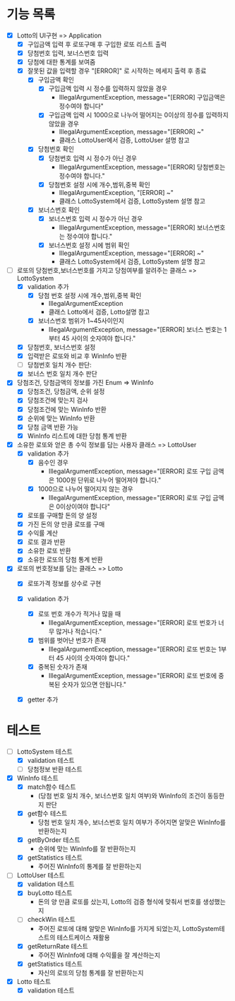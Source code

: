 # 기능 목록
- [x] Lotto의 UI구현 => Application
    - [x] 구입금액 입력 후 로또구매 후 구입한 로또 리스트 출력
    - [x] 당첨번호 입력, 보너스번호 입력
    - [x] 당첨에 대한 통계를 보여줌
    - [x] 잘못된 값을 입력할 경우 "[ERROR]" 로 시작하는 메세지 출력 후 종료
      - [x] 구입금액 확인
        - [x] 구입금액 입력 시 정수를 입력하지 않았을 경우
          - IllegalArgumentException, message="[ERROR] 구입금액은 정수여야 합니다"
        - [x] 구입금액 입력 시 1000으로 나누어 떨어지는 0이상의 정수를 입력하지 않았을 경우
          - IllegalArgumentException, message="[ERROR] ~"
          - 클래스 LottoUser에서 검증, LottoUser 설명 참고
      - [x] 당첨번호 확인
        - [x] 당첨번호 입력 시 정수가 아닌 경우
          - IllegalArgumentException, message="[ERROR] 당첨번호는 정수여야 합니다."
        - [x] 당첨번호 설정 시에 개수,범위,중복 확인
          - IllegalArgumentException, "[ERROR] ~"
          - 클래스 LottoSystem에서 검증, LottoSystem 설명 참고
      - [x] 보너스번호 확인       
        - [x] 보너스번호 입력 시 정수가 아닌 경우
          - IllegalArgumentException, message="[ERROR] 보너스번호는 정수여야 합니다."
        - [x] 보너스번호 설정 시에 범위 확인
          - IllegalArgumentException, message="[ERROR] ~"
          - 클래스 LottoSystem에서 검증, LottoSystem 설명 참고


- [ ] 로또의 당첨번호,보너스번호를 가지고 당첨여부를 알려주는 클래스 => LottoSystem
    - [x] validation 추가
      - [x] 당첨 번호 설정 시에 개수,범위,중복 확인
        - IllegalArgumentException
        - 클래스 Lotto에서 검증, Lotto설명 참고
      - [x] 보너스번호 범위가 1~45사이인지
        - IllegalArgumentException, message="[ERROR] 보너스 번호는 1부터 45 사이의 숫자여야 합니다."
    - [x] 당첨번호, 보너스번호 설정
    - [x] 입력받은 로또와 비교 후 WinInfo 반환
    - [ ] 당첨번호 일치 개수 판단:
    - [x] 보너스 번호 일치 개수 판단

- [x] 당첨조건, 당첨금액의 정보를 가진 Enum => WinInfo 
  - [x] 당첨조건, 당첨금액, 순위 설정
  - [x] 당첨조건에 맞는지 검사
  - [x] 당첨조건에 맞는 WinInfo 반환
  - [x] 순위에 맞는 WinInfo 반환
  - [x] 당첨 금액 반환 가능
  - [x] WinInfo 리스트에 대한 당첨 통계 반환

- [x] 소유한 로또와 얻은 총 수익 정보를 담는 사용자 클래스 => LottoUser
    - [x] validation 추가
        - [x] 음수인 경우
            - IllegalArgumentException, message="[ERROR] 로또 구입 금액은 1000원 단위로 나누어 떨어져야 합니다."
        - [x] 1000으로 나누어 떨어지지 않는 경우
            - IllegalArgumentException, message="[ERROR] 로또 구입 금액은 0이상이여야 합니다"
    - [x] 로또를 구매할 돈의 양 설정
    - [x] 가진 돈의 양 만큼 로또를 구매
    - [x] 수익률 계산
    - [x] 로또 결과 반환
    - [x] 소유한 로또 반환
    - [x] 소유한 로또의 당첨 통계 반환

- [x] 로또의 번호정보를 담는 클래스 => Lotto
    - [x] 로또가격 정보를 상수로 구현
    - [x] validation 추가
      - [x] 로또 번호 개수가 적거나 많을 때
        - IllegalArgumentException, message="[ERROR] 로또 번호가 너무 많거나 적습니다."
      - [x] 범위를 벗어난 번호가 존재
        - IllegalArgumentException, message="[ERROR] 로또 번호는 1부터 45 사이의 숫자여야 합니다."
      - [x] 중복된 숫자가 존재
        - IllegalArgumentException, message="[ERROR] 로또 번호에 중복된 숫자가 있으면 안됩니다."
    - [x] getter 추가
    

# 테스트
- [ ] LottoSystem 테스트
  - [x] validation 테스트
  - [ ] 당첨정보 반환 테스트

- [x] WinInfo 테스트
  - [x] match함수 테스트
    - (당첨 번호 일치 개수, 보너스번호 일치 여부)와 WinInfo의 조건이 동등한지 판단
  - [x] get함수 테스트
    - 당첨 번호 일치 개수, 보너스번호 일치 여부가 주어지면 알맞은 WinInfo를 반환하는지
  - [x] getByOrder 테스트
    - 순위에 맞는 WinInfo를 잘 반환하는지
  - [x] getStatistics 테스트
    - 주어진 WinInfo의 통계를 잘 반환하는지

- [ ] LottoUser 테스트
  - [x] validation 테스트
  - [x] buyLotto 테스트
    - 돈의 양 만큼 로또를 샀는지, Lotto의 검증 형식에 맞춰서 번호를 생성했는지
  - [ ] checkWin 테스트
    - 주어진 로또에 대해 알맞은 WinInfo를 가지게 되었는지, LottoSystem테스트의 테스트케이스 재활용
  - [x] getReturnRate 테스트
    - 주어진 WinInfo에 대해 수익률을 잘 계산하는지
  - [x] getStatistics 테스트
    - 자신의 로또의 당첨 통계를 잘 반환하는지

- [x] Lotto 테스트
  - [x] validation 테스트   